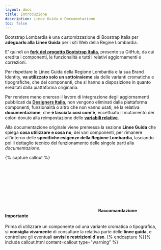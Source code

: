 ```yaml
---
layout: docs
title: Introduzione
description: Linee Guida e Documentazione
toc: false
---
```


Bootstrap Lombardia è una customizzazione di Boostrap Italia per **adeguarlo alla Linee Guida** per i siti Web della Regine Lombardia.

E' quindi un **[fork del progetto Bootstrap Italia](https://github.com/italia/bootstrap-italia/network/members)**, presente su GitHub, da cui eredita i componenti, le funzionalità e tutti i relativi aggiornamenti e correzioni.

Per rispettare le Linee Guida della Regione Lombardia e la sua Brand Identity, **va utilizzato solo un sottoinsieme** sia delle varianti cromatiche e tipografiche, che dei componenti, che si hanno a disposizione in quanto ereditati dalla piattaforma originaria.

Per rendere meno oneroso il lavoro di integrazione degli aggiornamenti pubblicati da **[Designers Italia](https://developers.italia.it/it/designers/)**, non vengono eliminati dalla piattaforma componenti, funzionalità o altro che non vanno usati, né la relativa **documentazione**, che **è lasciata così com'è**, eccettuato il mutamento dei colori dovuto alla reimpostazione delle **[variabili relative](https://github.com/RegioneLombardia/bootstrap-lombardia/blob/master/src/scss/custom-lombardia/colors_vars.scss)**.

Alla documentazione originale viene premessa la sezione **Linee Guida** che spiega **cosa utilizzare e cosa no**, dei vari componenti, per rimanere all'interno delle **specifiche esigenze della Regione Lombardia**, lasciando poi il dettaglio tecnico del funzionamento delle singole parti alla *documentazione*.

{% capture callout %}
####  <svg class="icon icon-warning icon-lg"><use xlink:href="/dist/svg/sprite.svg#it-warning-circle"></use></svg> Raccomandazione Importante
Prima di utilizzare un componente od una variante cromatica o tipografica, si **consiglia vivamente** di consultare la relativa parte delle **linee guida**, e controllare gli eventuali **avvisi e restrizioni d'uso**.
{% endcapture %}{% include callout.html content=callout type="warning" %}
